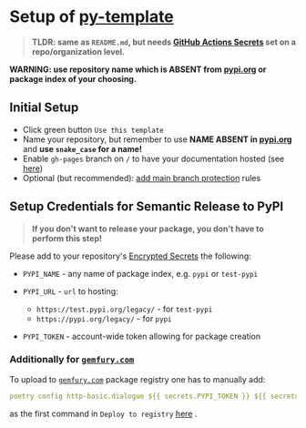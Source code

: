 # Setup of [py-template](https://github.com/inovintell/template)

> __TLDR: same as `README.md`, but needs
[GitHub Actions Secrets](https://docs.github.com/en/rest/actions/secrets)
set on a repo/organization level.__

__WARNING: use repository name which is ABSENT from
[pypi.org](https://pypi.org/) or package index of your choosing.__

## Initial Setup

- Click green button `Use this template`
- Name your repository, but remember to use
__NAME ABSENT in [pypi.org](https://pypi.org/)__ and
__use `snake_case` for a name!__
- Enable `gh-pages` branch on `/` to have your documentation hosted
(see [here](https://docs.github.com/en/pages/quickstart))
- Optional (but recommended):
[add main branch protection](https://docs.github.com/en/repositories/configuring-branches-and-merges-in-your-repository/defining-the-mergeability-of-pull-requests/about-protected-branches)
rules

## Setup Credentials for Semantic Release to PyPI

> __If you don't want to release your package,
you don't have to perform this step!__

Please add to your repository's
[Encrypted Secrets](https://docs.github.com/en/actions/security-guides/encrypted-secrets)
the following:

- `PYPI_NAME` - any name of package index, e.g. `pypi` or `test-pypi`
- `PYPI_URL` - `url` to hosting:

  - `https://test.pypi.org/legacy/` - for `test-pypi`
  - `https://pypi.org/legacy/` - for `pypi`

- `PYPI_TOKEN` - account-wide token allowing for package creation

### Additionally for [`gemfury.com`](https://gemfury.com/)

To upload to [`gemfury.com`](https://gemfury.com/) package registry
one has to manually add:
<!-- markdownlint-disable -->
```yaml
poetry config http-basic.dialogue ${{ secrets.PYPI_TOKEN }} ${{ secrets.PYPI_TOKEN }}
```
<!-- markdownlint-enable-->

as the first command in `Deploy to registry`
[here](https://github.com/inovintell/py-template/blob/main/.github/workflows/python-release.yml#L41)
.
